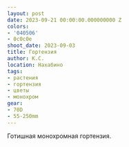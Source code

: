 ```yaml
---
layout: post
date: 2023-09-21 00:00:00.000000000 Z
colors:
- '040506'
- 0c0c0e
shoot_date: 2023-09-03
title: Гортензия
author: К.С.
location: Нахабино
tags:
- растения
- гортензия
- цветы
- монохром
gear:
- 70D
- 55-250mm
---
```

Готишная монохромная гортензия.

